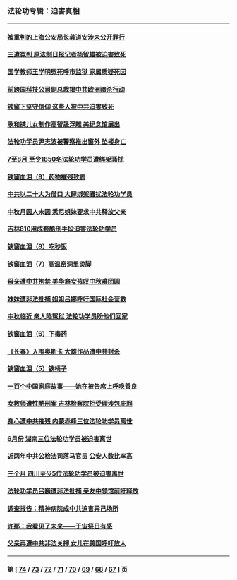 ### 法轮功专辑：迫害真相
---
#### [被重判的上海公安局长龚道安涉未公开罪行](../../pages/nf4379/n13831922.md?09260430) 
#### [三遭冤判 原法制日报记者杨智雄被迫害致死](../../pages/nf4379/n13830419.md?09260430) 
#### [国学教师王学明冤死呼市监狱 家属质疑死因](../../pages/nf4379/n13831866.md?09260430) 
#### [前跨国科技公司副总裁揭中共欧洲暗杀行动](../../pages/nf4379/n13827561.md?09260430) 
#### [铁窗下坚守信仰 这些人被中共迫害致死](../../pages/nf4379/n13828898.md?09260430) 
#### [耿和携儿女制作高智晟浮雕 美纪念馆展出](../../pages/nf4379/n13829624.md?09260430) 
#### [法轮功学员尹志波被警察推出窗外 坠楼身亡](../../pages/nf4379/n13828273.md?09260430) 
#### [7至8月 至少1850名法轮功学员遭绑架骚扰](../../pages/nf4379/n13824925.md?09260430) 
#### [铁窗血泪（9）药物摧残致疯](../../pages/nf4379/n13819243.md?09260430) 
#### [中共以二十大为借口 大肆绑架骚扰法轮功学员](../../pages/nf4379/n13819570.md?09260430) 
#### [中秋月圆人未圆 悉尼姐妹要求中共释放父亲](../../pages/nf4379/n13819642.md?09260430) 
#### [吉林610用成套酷刑手段迫害法轮功学员](../../pages/nf4379/n13814775.md?09260430) 
#### [铁窗血泪（8）吃秒饭](../../pages/nf4379/n13813761.md?09260430) 
#### [铁窗血泪（7）高温窑洞里烫脚](../../pages/nf4379/n13816073.md?09260430) 
#### [母亲遭中共拘禁 美华裔女孩叹中秋难团圆](../../pages/nf4379/n13815894.md?09260430) 
#### [妹妹遭非法批捕 姐姐吕娜呼吁国际社会营救](../../pages/nf4379/n13814832.md?09260430) 
#### [中秋临近 亲人陷冤狱 法轮功学员盼他们回家](../../pages/nf4379/n13814674.md?09260430) 
#### [铁窗血泪（6）下毒药](../../pages/nf4379/n13793192.md?09260430) 
#### [《长春》入围奥斯卡 大雄作品遭中共封杀](../../pages/nf4379/n13813594.md?09260430) 
#### [铁窗血泪（5）铁椅子](../../pages/nf4379/n13805871.md?09260430) 
#### [一百个中国家庭故事——她在被告席上呼唤善良](../../pages/nf4379/n13805472.md?09260430) 
#### [女教师遭性酷刑案 吉林检察院拒受理涉包庇罪](../../pages/nf4379/n13808837.md?09260430) 
#### [身心遭中共摧残 内蒙赤峰三位法轮功学员离世](../../pages/nf4379/n13808436.md?09260430) 
#### [6月份 湖南三位法轮功学员被迫害离世](../../pages/nf4379/n13807730.md?09260430) 
#### [近两年中共公检法司落马官员 公安人数比率高](../../pages/nf4379/n13807094.md?09260430) 
#### [三个月 四川至少5位法轮功学员被迫害离世](../../pages/nf4379/n13807221.md?09260430) 
#### [法轮功学员吕巍遭非法批捕 亲友中领馆前吁释放](../../pages/nf4379/n13806418.md?09260430) 
#### [调查报告：精神病院成中共迫害异己场所](../../pages/nf4379/n13806163.md?09260430) 
#### [许那：我看见了未来——于宙祭日有感](../../pages/nf4379/n13805469.md?09260430) 
#### [父亲再遭中共非法关押 女儿在美国呼吁放人](../../pages/nf4379/n13804643.md?09260430) 

---
#### 第 [ [74](./74.md?09260430) / [73](./73.md?09260430) / [72](./72.md?09260430) / [71](./71.md?09260430) / [70](./70.md?09260430) / [69](./69.md?09260430) / [68](./68.md?09260430) / [67](./67.md?09260430) ] 页
